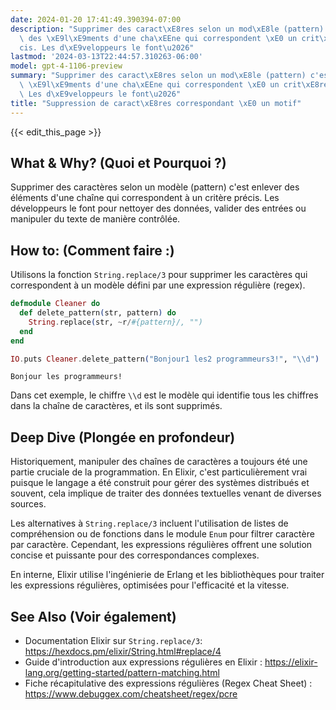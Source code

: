 ```yaml
---
date: 2024-01-20 17:41:49.390394-07:00
description: "Supprimer des caract\xE8res selon un mod\xE8le (pattern) c'est enlever\
  \ des \xE9l\xE9ments d'une cha\xEEne qui correspondent \xE0 un crit\xE8re pr\xE9\
  cis. Les d\xE9veloppeurs le font\u2026"
lastmod: '2024-03-13T22:44:57.310263-06:00'
model: gpt-4-1106-preview
summary: "Supprimer des caract\xE8res selon un mod\xE8le (pattern) c'est enlever des\
  \ \xE9l\xE9ments d'une cha\xEEne qui correspondent \xE0 un crit\xE8re pr\xE9cis.\
  \ Les d\xE9veloppeurs le font\u2026"
title: "Suppression de caract\xE8res correspondant \xE0 un motif"
---
```


{{< edit_this_page >}}

## What & Why? (Quoi et Pourquoi ?)
Supprimer des caractères selon un modèle (pattern) c'est enlever des éléments d'une chaîne qui correspondent à un critère précis. Les développeurs le font pour nettoyer des données, valider des entrées ou manipuler du texte de manière contrôlée.

## How to: (Comment faire :)

Utilisons la fonction `String.replace/3` pour supprimer les caractères qui correspondent à un modèle défini par une expression régulière (regex).

```elixir
defmodule Cleaner do
  def delete_pattern(str, pattern) do
    String.replace(str, ~r/#{pattern}/, "")
  end
end

IO.puts Cleaner.delete_pattern("Bonjour1 les2 programmeurs3!", "\\d")
```

```  
Bonjour les programmeurs!
```

Dans cet exemple, le chiffre `\\d` est le modèle qui identifie tous les chiffres dans la chaîne de caractères, et ils sont supprimés.

## Deep Dive (Plongée en profondeur)

Historiquement, manipuler des chaînes de caractères a toujours été une partie cruciale de la programmation. En Elixir, c'est particulièrement vrai puisque le langage a été construit pour gérer des systèmes distribués et souvent, cela implique de traiter des données textuelles venant de diverses sources. 

Les alternatives à `String.replace/3` incluent l'utilisation de listes de compréhension ou de fonctions dans le module `Enum` pour filtrer caractère par caractère. Cependant, les expressions régulières offrent une solution concise et puissante pour des correspondances complexes.

En interne, Elixir utilise l'ingénierie de Erlang et les bibliothèques pour traiter les expressions régulières, optimisées pour l'efficacité et la vitesse.

## See Also (Voir également)

- Documentation Elixir sur `String.replace/3`: https://hexdocs.pm/elixir/String.html#replace/4
- Guide d'introduction aux expressions régulières en Elixir : https://elixir-lang.org/getting-started/pattern-matching.html
- Fiche récapitulative des expressions régulières (Regex Cheat Sheet) : https://www.debuggex.com/cheatsheet/regex/pcre
